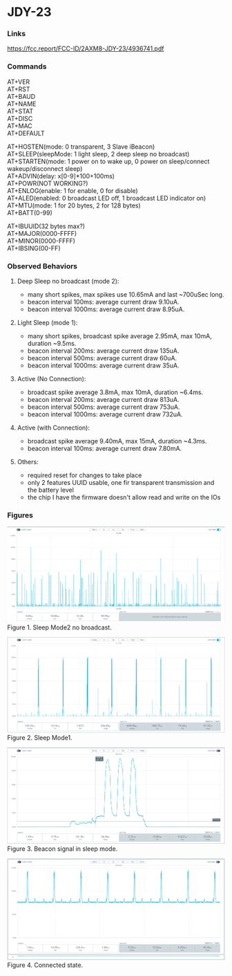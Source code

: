 # JDY-23

### Links
https://fcc.report/FCC-ID/2AXM8-JDY-23/4936741.pdf

### Commands
AT+VER<br>
AT+RST<br>
AT+BAUD<br>
AT+NAME<br>
AT+STAT<br>
AT+DISC<br>
AT+MAC<br>
AT+DEFAULT<br>

AT+HOSTEN(mode: 0 transparent, 3 Slave iBeacon)<br>
AT+SLEEP(sleepMode: 1 light sleep, 2 deep sleep no broadcast)<br>
AT+STARTEN(mode: 1 power on to wake up, 0 power on sleep/connect wakeup/disconnect sleep)<br>
AT+ADVIN(delay: x[0-9]*100+100ms)<br>
AT+POWR(NOT WORKING?)<br>
AT+ENLOG(enable: 1 for enable, 0 for disable)<br>
AT+ALED(enabled: 0 broadcast LED off, 1 broadcast LED indicator on)<br>
AT+MTU(mode: 1 for 20 bytes, 2 for 128 bytes)<br>
AT+BATT(0-99)<br>

AT+IBUUID(32 bytes max?)<br>
AT+MAJOR(0000-FFFF)<br>
AT+MINOR(0000-FFFF)<br>
AT+IBSING(00-FF)<br>

### Observed Behaviors
1. Deep Sleep no broadcast (mode 2): 
   - many short spikes, max spikes use 10.65mA and last ~700uSec long.
   - beacon interval 100ms: average current draw 9.10uA.
   - beacon interval 1000ms: average current draw 8.95uA.

2. Light Sleep (mode 1):
   - many short spikes, broadcast spike average 2.95mA, max 10mA, duration ~9.5ms.
   - beacon interval 200ms: average current draw 135uA.
   - beacon interval 500ms: average current draw 60uA.
   - beacon interval 1000ms: average current draw 35uA.

3. Active (No Connection):
   - broadcast spike average 3.8mA, max 10mA, duration ~6.4ms.
   - beacon interval 200ms: average current draw 813uA.
   - beacon interval 500ms: average current draw 753uA.
   - beacon interval 1000ms: average current draw 732uA.

4. Active (with Connection):
   - broadcast spike average 9.40mA, max 15mA, duration ~4.3ms.
   - beacon interval 100ms: average current draw 7.80mA.
   
3. Others:
   - required reset for changes to take place
   - only 2 features UUID usable, one fir transparent transmission and the battery level
   - the chip I have the firmware doesn't allow read and write on the IOs

### Figures
![Alt text](images/JDY-23_Sleep2_NoBroadcast.png)
Figure 1. Sleep Mode2 no broadcast.

![Alt text](images/JDY-23_Sleep1.png)
Figure 2. Sleep Mode1.

![Alt text](images/JDY-23_Signal_SleepMode.png)
Figure 3. Beacon signal in sleep mode.

![Alt text](images/JDY-23_Connected.png)
Figure 4. Connected state.